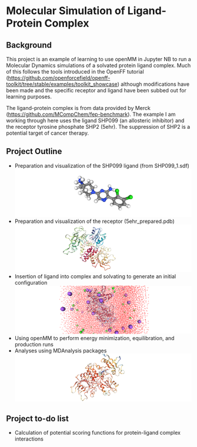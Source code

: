 # Molecular Simulation of Ligand-Protein Complex

## Background
This project is an example of learning to use openMM in Jupyter NB to run a Molecular Dynamics simulations of a solvated protein ligand complex. Much of this follows the tools introduced in the OpenFF tutorial (https://github.com/openforcefield/openff-toolkit/tree/stable/examples/toolkit_showcase) although modifications have been made and the specific receptor and ligand have been subbed out for learning purposes. 

The ligand-protein complex is from data provided by Merck (https://github.com/MCompChem/fep-benchmark). The example I am working through here uses the ligand SHP099 (an allosteric inhibitor) and the receptor tyrosine phosphate SHP2 (5ehr). The suppression of SHP2 is a potential target of cancer therapy. 

## Project Outline
- Preparation and visualization of the SHP099 ligand (from SHP099_1.sdf)
  ![Ligand image from NGLview](ligand.png)
- Preparation and visualization of the receptor (5ehr_prepared.pdb)
  ![Receptor image from NGLview](receptor.png)
- Insertion of ligand into complex and solvating to generate an initial configuration
  ![Solvated Complex image from NGLview](solvated_complex.png)
- Using openMM to perform energy minimization, equilibration, and production runs
- Analyses using MDAnalysis packages
  ![bfactor image from NGLview](complex_eqb_bfactor.png)

## Project to-do list
- Calculation of potential scoring functions for protein-ligand complex interactions
